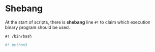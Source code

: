 # Shebang

At the start of scripts, there is **shebang** line `#!` to claim which execution binary program should be used. 

``` shell
#! /bin/bash
```

``` python
#! python3
```